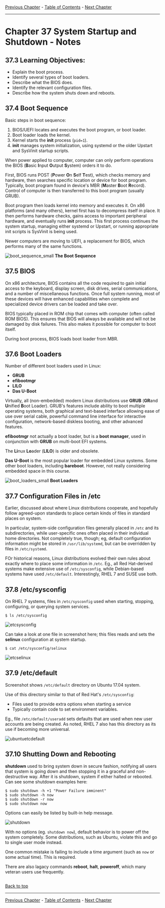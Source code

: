 [Previous Chapter](../Ch36-firewalls/notes_Ch36.md) - [Table of Contents](../README.md#table-of-contents) - [Next Chapter](../Ch38-grub/notes_Ch38.md)

---

# Chapter 37 System Startup and Shutdown - Notes

## 37.3 Learning Objectives:
- Explain the boot process.
- Identify several types of boot loaders.
- Describe what the BIOS does.
- Identify the relevant configuration files.
- Describe how the system shuts down and reboots.

## 37.4 Boot Sequence
Basic steps in boot sequence:
1. BIOS/UEFI locates and executes the boot program, or boot loader.
2. Boot loader loads the kernel.
3. Kernel starts the **init** process (`pid=1`).
4. **init** manages system initialization, using systemd or the older Upstart and SysVinit startup scripts.

When power applied to computer, computer can only perform operations the BIOS (<strong>B</strong>asic <strong>I</strong>nput <strong>O</strong>utput <strong>S</strong>ystem) orders it to do.

First, BIOS runs POST (<strong>P</strong>ower <strong>O</strong>n <strong>S</strong>elf <strong>T</strong>est), which checks memory and hardware, then searches specific location or device for boot program. Typically, boot program found in device's MBR (<strong>M</strong>aster <strong>B</strong>oot <strong>R</strong>ecord). Control of computer is then transferred to this boot program (usually GRUB).

Boot program then loads kernel into memory and executes it. On x86 platforms (and many others), kernel first has to decompress itself in place. It then performs hardware checks, gains access to important peripheral hardware, and eventually runs **init** process. This first process continues the system startup, managing either systemd or Upstart, or running appropriate init scripts is SysVinit is being used.

Newer computers are moving to UEFI, a replacement for BIOS, which performs many of the same functions.

![boot_sequence_small](../images/boot_sequence_small.png) **The Boot Sequence**

## 37.5 BIOS
On x86 architecture, BIOS contains all the code required to gain initial access to the keyboard, display screen, disk drives, serial communications, and a number of miscellaneous functions. Once full system running, most of these devices will have enhanced capabilities when complete and specialized device drivers can be loaded and take over.

BIOS typically placed in ROM chip that comes with computer (often called ROM BIOS). This ensures that BIOS will always be available and will not be damaged by disk failures. This also makes it possible for computer to boot itself.

During boot process, BIOS loads boot loader from MBR.

## 37.6 Boot Loaders
Number of different boot loaders used in Linux:
- **GRUB**
- **efibootmgr**
- **LILO**
- **Das U-Boot**

Virtually, all (non-embedded) modern Linux distributions use **GRUB** (<strong>GR</strong>and <strong>U</strong>nified <strong>B</strong>oot Loader). GRUB's features include ability to boot multiple operating systems, both graphical and text-based interface allowing ease of use over serial cable, powerful command line interface for interactive configuration, network-based diskless booting, and other advanced features.

**efibootmgr** not actually a boot loader, but is a **boot manager**, used in conjunction with **GRUB** on multi-boot EFI systems.

The <strong>Li</strong>nux <strong>Lo</strong>ader (**LILO**) is older and obsolete.

**Das U-Boot** is the most popular loader for embedded Linux systems. Some other boot loaders, including **bareboot**. However, not really considering embedded space in this course.

![boot_loaders_small](../images/boot_loaders_small.png) **Boot Loaders**

## 37.7 Configuration Files in /etc
Earlier, discussed about where Linux distributions cooperate, and hopefully follow agreed-upon standards to place certain kinds of files in standard places on system.

In particular, system-side configuration files generally placed in `/etc` and its subdirectories, while user-specific ones often placed in their individual home directories. Not completely true, though; eg, default configuration information might be stored in `/usr/lib/systemd`, but can be overridden by files in `/etc/systemd`.

FOr historical reasons, Linux distributions evolved their own rules about exactly where to place some information in `/etc`. Eg., all Red Hat-derived systems make extensive use of `/etc/sysconfig`, while Debian-based systems have used `/etc/default`. Interestingly, RHEL 7 and SUSE use both.

## 37.8 /etc/sysconfig
On RHEL 7 systems, files in `/etc/sysconfig` used when starting, stopping, configuring, or querying system services.
```shell
$ ls /etc/sysconfig
```
![etcsysconfig](../images/etcsysconfig.png)

Can take a look at one file in screenshot here; this files reads and sets the **selinux** configuration at system startup.
```shell
$ cat /etc/sysconfig/selinux
```
![etcselinux](../images/etcselinux.png)

## 37.9 /etc/default
Screenshot shows `/etc/default` directory on Ubuntu 17.04 system.

Use of this directory similar to that of Red Hat's `/etc/sysconfig`:
- Files used to provide extra options when starting a service
- Typically contain code to set environment variables.

Eg., file `/etc/default/useradd` sets defaults that are used when new user accounts are being created. As noted, RHEL 7 also has this directory as its use if becoming more universal.

![ubuntuetcdefault](../images/ubuntuetcdefault.png)

## 37.10 Shutting Down and Rebooting
**shutdown** used to bring system down in secure fashion, notifying all users that system is going down and then stopping it in a graceful and non-destructive way. After it is shutdown, system if either halted or rebooted. Can see some shutdown examples here:
```shell
$ sudo shutdown -h +1 "Power Failure imminent"
$ sudo shutdown -h now
$ sudo shutdown -r now
$ sudo shutdown now
```
Options can easily be listed by built-in help message.

![shutdown](../images/shutdown.png)

With no options (eg. `shutdown now`), default behavior is to power off the system completely. Some distributions, such as Ubuntu, violate this and go to single user mode instead.

One common mistake is failing to include a time argument (such as `now` or some actual time). This is required.

There are also lagacy commands **reboot**, **halt**, **poweroff**, which many veteran users use frequently.

##

[Back to top](#)

---

[Previous Chapter](../Ch36-firewalls/notes_Ch36.md) - [Table of Contents](../README.md#table-of-contents) - [Next Chapter](../Ch38-grub/notes_Ch38.md)
